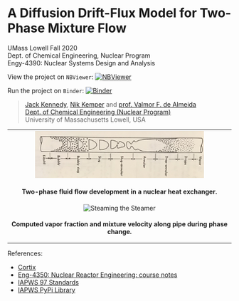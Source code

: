 # A Diffusion Drift-Flux Model for Two-Phase Mixture Flow

UMass Lowell Fall 2020 <br>
Dept. of Chemical Engineering, Nuclear Program <br>
Engy-4390: Nuclear Systems Design and Analysis

View the project on `NBViewer`: [![NBViewer](https://raw.githubusercontent.com/jupyter/design/master/logos/Badges/nbviewer_badge.svg)](https://nbviewer.jupyter.org/github/dpploy/engy-5310/blob/main/projects/steamer/report.ipynb)

Run the project on `Binder`: [![Binder](https://mybinder.org/badge_logo.svg)](https://mybinder.org/v2/gh/dpploy/engy-5310/HEAD?filepath=projects%2Fsteamer%2Freport.ipynb)

 >[Jack Kennedy](https://github.com/xxxx), [Nik Kemper](https://github.com/xxxx) and [prof. Valmor F. de Almeida](https://github.com/dealmeidavf) <br>
 >[Dept. of Chemical Engineering (Nuclear Program)](https://www.uml.edu/Engineering/Chemical/faculty/de-Almeida-Valmor.aspx) <br>
 >University of Massachusetts Lowell, USA <br>


|  |
|:---:|
| <img width="380" src="pics/readme-flowregimes.jpg" title="Steaming the Steamer"> |
| <p style="text-align:center;"><b>Two-phase fluid flow development in a nuclear heat exchanger.</b></p> |
| <img width="380" src="pics/readme-result.jpg" title="Steaming the Steamer"> |
| <p style="text-align:center;"><b>Computed vapor fraction and mixture velocity along pipe during phase change.</b></p> |


References:

 + [Cortix](https://cortix.org/)
 + [Eng-4350: Nuclear Reactor Engineering: course notes](https://github.com/dpploy/engy-4350)
 + [IAPWS 97 Standards](http://www.iapws.org/relguide/IF97-Rev.html)
 + [IAPWS PyPi Library](https://pypi.org/project/iapws/)

